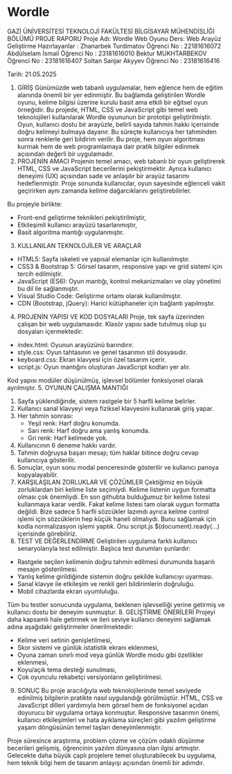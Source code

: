 # Wordle
GAZİ ÜNİVERSİTESİ
TEKNOLOJİ FAKÜLTESİ
BİLGİSAYAR MÜHENDİSLİĞİ BÖLÜMÜ
PROJE RAPORU
Proje Adı: Wordle Web Oyunu
Ders: Web Arayüz Geliştirme
Hazırlayanlar : Zhanarbek Turdimatov                       Öğrenci No :  22181616072
                         Abdülselam İsmail                              Öğrenci  No : 23181616010
                         Bektur MUKHTARBEKOV               Öğrenci  No : 23181616407
                        Soltan Sanjar Akyyev                           Öğrenci  No : 23181616416

Tarih: 21.05.2025
 
1. GİRİŞ
Günümüzde web tabanlı uygulamalar, hem eğlence hem de eğitim alanında önemli bir yer edinmiştir. Bu bağlamda geliştirilen Wordle oyunu, kelime bilgisi üzerine kurulu basit ama etkili bir eğitsel oyun örneğidir. Bu projede, HTML, CSS ve JavaScript gibi temel web teknolojileri kullanılarak Wordle oyununun bir prototipi geliştirilmiştir. Oyun, kullanıcı dostu bir arayüzle, belirli sayıda tahmin hakkı içerisinde doğru kelimeyi bulmaya dayanır. Bu süreçte kullanıcıya her tahminden sonra renklerle geri bildirim verilir.
Bu proje, hem oyun algoritması kurmak hem de web programlamaya dair pratik bilgiler edinmek açısından değerli bir uygulamadır.
2. PROJENİN AMACI
Projenin temel amacı, web tabanlı bir oyun geliştirerek HTML, CSS ve JavaScript becerilerini pekiştirmektir. Ayrıca kullanıcı deneyimi (UX) açısından sade ve anlaşılır bir arayüz tasarımı hedeflenmiştir. Proje sonunda kullanıcılar, oyun sayesinde eğlenceli vakit geçirirken aynı zamanda kelime dağarcıklarını geliştirebilirler.

Bu projeyle birlikte:
- Front-end geliştirme teknikleri pekiştirilmiştir,
- Etkileşimli kullanıcı arayüzü tasarlanmıştır,
- Basit algoritma mantığı uygulanmıştır.
3. KULLANILAN TEKNOLOJİLER VE ARAÇLAR
- HTML5: Sayfa iskeleti ve yapısal elemanlar için kullanılmıştır.
- CSS3 & Bootstrap 5: Görsel tasarım, responsive yapı ve grid sistemi için tercih edilmiştir.
- JavaScript (ES6): Oyun mantığı, kontrol mekanizmaları ve olay yönetimi bu dil ile sağlanmıştır.
- Visual Studio Code: Geliştirme ortamı olarak kullanılmıştır.
- CDN (Bootstrap, jQuery): Harici kütüphaneler için bağlantı yapılmıştır.
4. PROJENİN YAPISI VE KOD DOSYALARI
Proje, tek sayfa üzerinden çalışan bir web uygulamasıdır. Klasör yapısı sade tutulmuş olup şu dosyaları içermektedir:

- index.html: Oyunun arayüzünü barındırır.
- style.css: Oyun tahtasının ve genel tasarımın stil dosyasıdır.
- keyboard.css: Ekran klavyesi için özel tasarım içerir.
- script.js: Oyun mantığını oluşturan JavaScript kodları yer alır.

Kod yapısı modüler düşünülmüş, işlevsel bölümler fonksiyonel olarak ayrılmıştır.
5. OYUNUN ÇALIŞMA MANTIĞI
1. Sayfa yüklendiğinde, sistem rastgele bir 5 harfli kelime belirler.
2. Kullanıcı sanal klavyeyi veya fiziksel klavyesini kullanarak giriş yapar.
3. Her tahmin sonrası:
   - Yeşil renk: Harf doğru konumda.
   - Sarı renk: Harf doğru ama yanlış konumda.
   - Gri renk: Harf kelimede yok.
4. Kullanıcının 6 deneme hakkı vardır.
5. Tahmin doğruysa başarı mesajı; tüm haklar bitince doğru cevap kullanıcıya gösterilir.
6. Sonuçlar, oyun sonu modal penceresinde gösterilir ve kullanıcı panoya kopyalayabilir.
6. KARŞILAŞILAN ZORLUKLAR VE ÇÖZÜMLER
Çektiğimiz en büyük zorluklardan biri kelime liste seçimiydi. Kelime listenin uygun formatta olması çok önemliydi. En son githubta bulduğumuz bir kelime listesi kullanmaya karar verdik. Fakat kelime listesi tam olarak uygun formatta değildi. Bize sadece 5 harfli sözcükler lazımdı ayrıca kelime control işlemi için sözcüklerin hep küçük haneli olmalıydı. Bunu sağlamak için kodla normalizasyon işlemi yaptık. Onu script.js $(document).ready(…) içerisinde görebiliriz.
7. TEST VE DEĞERLENDİRME
Geliştirilen uygulama farklı kullanıcı senaryolarıyla test edilmiştir. Başlıca test durumları şunlardır:

- Rastgele seçilen kelimenin doğru tahmin edilmesi durumunda başarılı mesajın gösterilmesi.
- Yanlış kelime girildiğinde sistemin doğru şekilde kullanıcıyı uyarması.
- Sanal klavye ile etkileşim ve renkli geri bildirimlerin doğruluğu.
- Mobil cihazlarda ekran uyumluluğu.

Tüm bu testler sonucunda uygulama, beklenen işlevselliği yerine getirmiş ve kullanıcı dostu bir deneyim sunmuştur.
8. GELİŞTİRME ÖNERİLERİ
Projeyi daha kapsamlı hale getirmek ve ileri seviye kullanıcı deneyimi sağlamak adına aşağıdaki geliştirmeler önerilmektedir:

- Kelime veri setinin genişletilmesi,
- Skor sistemi ve günlük istatistik ekranı eklenmesi,
- Oyuna zaman sınırlı mod veya günlük Wordle modu gibi özellikler eklenmesi,
- Koyu/açık tema desteği sunulması,
- Çok oyunculu rekabetçi versiyonların geliştirilmesi.
9. SONUÇ
Bu proje aracılığıyla web teknolojilerinde temel seviyede edinilmiş bilgilerin pratikte nasıl uygulandığı görülmüştür. HTML, CSS ve JavaScript dilleri yardımıyla hem görsel hem de fonksiyonel açıdan doyurucu bir uygulama ortaya konmuştur. Responsive tasarımın önemi, kullanıcı etkileşimleri ve hata ayıklama süreçleri gibi yazılım geliştirme yaşam döngüsünün temel taşları deneyimlenmiştir.

Proje süresince araştırma, problem çözme ve çözüm odaklı düşünme becerileri gelişmiş, öğrencinin yazılım dünyasına olan ilgisi artmıştır. Gelecekte daha büyük çaplı projelere temel oluşturabilecek bu uygulama, hem teknik bilgi hem de tasarım anlayışı açısından önemli bir adımdır.

